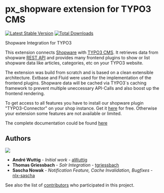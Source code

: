 # px_shopware extension for TYPO3 CMS
[![Latest Stable Version](https://poser.pugx.org/portrino/px_shopware/v/stable)](https://packagist.org/packages/portrino/px_shopware)
[![Total Downloads](https://poser.pugx.org/portrino/px_shopware/downloads)](https://packagist.org/packages/portrino/px_shopware)

Shopware Integration for TYPO3

This extension connects [Shopware](https://www.shopware.com "Shopware") with [TYPO3 CMS](https://typo3.org/ "TYPO3"). 
It retrieves data from shopware [REST API](https://developers.shopware.com/developers-guide/rest-api/ "Shopware REST API") 
and provides many frontend plugins to show or list shopware data like articles, categories, etc on your TYPO3 website.

The extension was build from scratch and is based on a clean extensible architecture. Extbase and Fluid were used for
the implementation of the frontend plugins. Shopware data will be cached via TYPO3`s caching framework to prevent multiple
uneccessary API-Calls and also boost up the frontend rendering.

To get access to all features you have to install our shopware plugin "TYPO3-Connector" on your shop instance. Get it [here](https://github.com/portrino/shopware-typo3-connector) for free. Otherwise your extension some features are not available 
or limited.

The complete documentation could be found [here](https://docs.typo3.org/typo3cms/extensions/px_shopware/ "PxShopware Documentation")

## Authors

![](https://avatars0.githubusercontent.com/u/726519?s=40&v=4)

* **André Wuttig** - *Initial work* - [aWuttig](https://github.com/aWuttig)
* **Thomas Griessbach** - *Solr Integration* - [tgriessbach](https://github.com/tgriessbach)
* **Sascha Nowak** - *Notification Feature, Cache Invalidation, Bugfixes* - [nlx-sascha](https://github.com/nlx-sascha)

See also the list of [contributors](https://github.com/portrino/px_shopware/graphs/contributors) who participated in this project.
